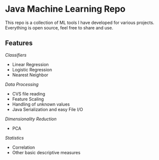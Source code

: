 Java Machine Learning Repo
=
This repo is a collection of ML tools I have developed for various projects. Everything is open source, feel free to share and use. 

Features
-
*Classifiers*
- Linear Regression
- Logistic Regression
- Nearest Neighbor

*Data Processing*
- CVS file reading
- Feature Scaling
- Handling of unknown values
- Java Serialization and easy File I/O

*Dimensionality Reduction*
- PCA

*Statistics*
- Correlation
- Other basic descriptive measures


